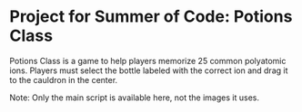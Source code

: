 # Project for Summer of Code: Potions Class

Potions Class is a game to help players memorize 25 common polyatomic ions. Players must select the bottle labeled with the correct ion and drag it to the cauldron in the center.

Note: Only the main script is available here, not the images it uses.
